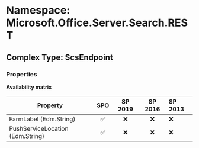 # Namespace: Microsoft.Office.Server.Search.REST

## Complex Type: ScsEndpoint

### Properties

**Availability matrix**

Property | SPO | SP 2019 | SP 2016 | SP 2013
----------|:---:|:-------:|:-------:|:-------
FarmLabel (Edm.String) | ✅ | ❌ | ❌ | ❌
PushServiceLocation (Edm.String) | ✅ | ❌ | ❌ | ❌
